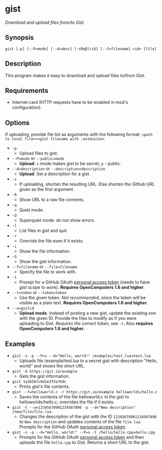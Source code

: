 # gist
*Download and upload files from/to Gist*

## Synopsis
`gist [-p] [--P=mode] [--d=desc] [-sRqQlriG] [--f=filename] <id> [file]`

## Description
This program makes it easy to download and upload files to/from Gist.

## Requirements
* Internet card (HTTP requests have to be enabled in mod's configuration).

## Options
If uploading, provide file list as arguments with the following format: `<path to local file>=<gist filename with .extension>`

* `-p`
  * Upload files to gist.
* `--P=mode` or `--public=mode`
  * **Upload**: `s` mode makes gist to be secret, `p` - public.
* `--d=description` or `--description=description`
  * **Upload**: Set a description for a gist.
* `-s`
  * If uploading, shorten the resulting URL. Else shorten the Github URL given as the first argument.
* `-R`
  * Show URL to a raw file contents.
* `-q`
  * Quiet mode.
* `-Q`
  * Superquiet mode: do not show errors.
* `-l`
  * List files in gist and quit.
* `-r`
  * Override the file even if it exists.
* `-i`
  * Show the file information.
* `-G`
  * Show the gist information.
* `--f=filename` or `--file=filename`
  * Specify the file to work with.
* `-t`
  * Prompt for a GitHub OAuth [personal access token](https://github.com/settings/tokens) (needs to have *gist* scope to work). **Requires OpenComputers 1.6 and higher**.
* `--t=token` or `--token=token`
  * Use the given token. *Not recommended*, since the token will be visible as a plain text. **Requires OpenComputers 1.6 and higher**.
* `--u=gistid`
  * **Upload mode**. Instead of posting a new gist, update the existing one with the given ID. Provide the files to modify as if you were uploading to Gist. *Requires the correct token*, see `-t`. Also **requires OpenComputers 1.6 and higher**.

## Examples
* `gist -s -p --P=s --d="Hello, world!" /examples/test.lua=test.lua`
  * Uploads file /example/test.lua to a secret gist with description "Hello, world" and shows the short URL.
* `gist -G https://git.io/example`
  * Gets the gist information.
* `gist 1a3b5b7c9d1e3f5a7b9c`
  * Prints gist's file contents.
* `gist --f=helloworld.c -r https://git.io/example helloworlds/hello.c`
  * Saves the contents of the file helloworld.c in the gist to helloworlds/hello.c, overrides the file if it exists.
* `gist -t --u=12345678901234567890 -p --d="New description" /new/file=file.lua`
  * Changes the description of the gist with the ID `12345678901234567890` to `New description` and updates contents of the file `file.lua`. Prompts for the GitHub OAuth [personal access token](https://github.com/settings/tokens).
* `gist -s -p --d="Hello, world!" --P=s -t /hello/hello.cpp=hello.cpp`
  * Prompts for the GitHub OAuth [personal access token](https://github.com/settings/tokens) and then uploads the file `hello.cpp` to Gist. Returns a short URL to the gist.
